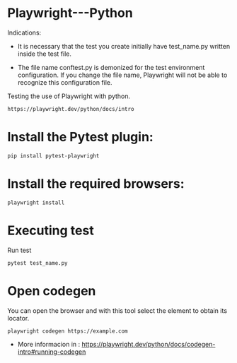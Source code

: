 # Playwright---Python

Indications:

- It is necessary that the test you create initially have test_name.py written inside the test file.
  
- The file name conftest.py is demonized for the test environment configuration. If you change the file name, Playwright will not be able to recognize this configuration file.

Testing the use of Playwright with python.

```
https://playwright.dev/python/docs/intro
```

# Install the Pytest plugin:

```
pip install pytest-playwright
```

# Install the required browsers:

```
playwright install
```

# Executing test 

Run test 

```
pytest test_name.py
```

# Open codegen 

You can open the browser and with this tool select the element to obtain its locator.

```
playwright codegen https://example.com
```

* More informacion in : https://playwright.dev/python/docs/codegen-intro#running-codegen

